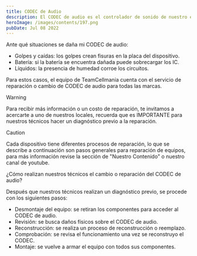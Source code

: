 ```yaml
---
title: CODEC de Audio
description: El CODEC de audio es el controlador de sonido de nuestro equipo tanto del micrófono, altavoz y auricular, por lo que, si se daña este componente las funciones de audio se verán afectadas
heroImage: /images/contents/197.png
pubDate: Jul 08 2022
---
```


Ante qué situaciones se daña mi CODEC de audio:

- Golpes y caídas: los golpes crean fisuras en la placa del dispositivo.
- Batería: si la batería se encuentra dañada puede sobrecargar los IC.
- Líquidos: la presencia de humedad corroe los circuitos.

Para estos casos, el equipo de TeamCellmania cuenta con el servicio de reparación o cambio de CODEC de audio para todas las marcas.

> [!WARNING]
> Para recibir más información o un costo de reparación, te invitamos a acercarte a uno de nuestros locales, recuerda que es IMPORTANTE para nuestros técnicos hacer un diagnóstico previo a la reparación.

> [!CAUTION]
> Cada dispositivo tiene diferentes procesos de reparación, lo que se describe a continuación son pasos generales para reparación de equipos, para más información revise la sección de \"Nuestro Contenido\" o nuestro canal de youtube.

¿Cómo realizan nuestros técnicos el cambio o reparación del CODEC de audio?

 Después que nuestros técnicos realizan un diagnóstico previo, se procede con los siguientes pasos:

- Desmontaje del equipo: se retiran los componentes para acceder al CODEC de audio.
- Revisión: se busca daños físicos sobre el CODEC de audio.
- Reconstrucción: se realiza un proceso de reconstrucción o reemplazo.
- Comprobación: se revisa el funcionamiento una vez se reconstruyo el CODEC.
- Montaje: se vuelve a armar el equipo con todos sus componentes.
